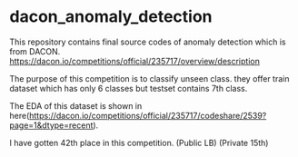 # dacon_anomaly_detection
This repository contains final source codes of anomaly detection which is from DACON.
https://dacon.io/competitions/official/235717/overview/description

The purpose of this competition is to classify unseen class. 
they offer train dataset which has only 6 classes but testset contains 7th class.

The EDA of this dataset is shown in here(https://dacon.io/competitions/official/235717/codeshare/2539?page=1&dtype=recent).

I have gotten 42th place in this competition. (Public LB)
(Private 15th)

